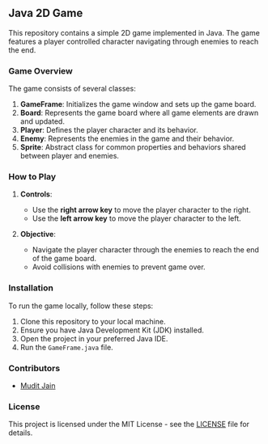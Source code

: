 ## Java 2D Game

This repository contains a simple 2D game implemented in Java. The game features a player controlled character navigating through enemies to reach the end.

### Game Overview

The game consists of several classes:

1. **GameFrame**: Initializes the game window and sets up the game board.
2. **Board**: Represents the game board where all game elements are drawn and updated.
3. **Player**: Defines the player character and its behavior.
4. **Enemy**: Represents the enemies in the game and their behavior.
5. **Sprite**: Abstract class for common properties and behaviors shared between player and enemies.

### How to Play

1. **Controls**:
   - Use the **right arrow key** to move the player character to the right.
   - Use the **left arrow key** to move the player character to the left.

2. **Objective**:
   - Navigate the player character through the enemies to reach the end of the game board.
   - Avoid collisions with enemies to prevent game over.

### Installation

To run the game locally, follow these steps:

1. Clone this repository to your local machine.
2. Ensure you have Java Development Kit (JDK) installed.
3. Open the project in your preferred Java IDE.
4. Run the `GameFrame.java` file.

### Contributors

- [Mudit Jain](https://github.com/MUDITJAINN)

### License

This project is licensed under the MIT License - see the [LICENSE](LICENSE) file for details.
